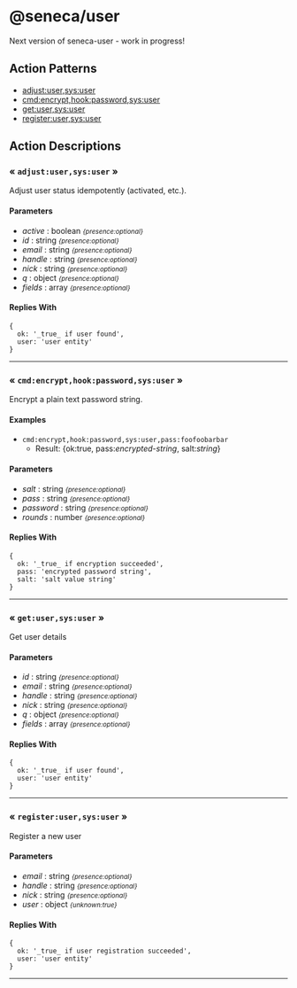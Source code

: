 # @seneca/user


Next version of seneca-user - work in progress!



<!--START:action-list-->


## Action Patterns

* [adjust:user,sys:user](#-adjustusersysuser-)
* [cmd:encrypt,hook:password,sys:user](#-cmdencrypthookpasswordsysuser-)
* [get:user,sys:user](#-getusersysuser-)
* [register:user,sys:user](#-registerusersysuser-)


<!--END:action-list-->

<!--START:action-desc-->


## Action Descriptions

### &laquo; `adjust:user,sys:user` &raquo;

Adjust user status idempotently (activated, etc.).


#### Parameters


* _active_ : boolean <i><small>{presence:optional}</small></i>
* _id_ : string <i><small>{presence:optional}</small></i>
* _email_ : string <i><small>{presence:optional}</small></i>
* _handle_ : string <i><small>{presence:optional}</small></i>
* _nick_ : string <i><small>{presence:optional}</small></i>
* _q_ : object <i><small>{presence:optional}</small></i>
* _fields_ : array <i><small>{presence:optional}</small></i>




#### Replies With


```
{
  ok: '_true_ if user found',
  user: 'user entity'
}
```


----------
### &laquo; `cmd:encrypt,hook:password,sys:user` &raquo;

Encrypt a plain text password string.




#### Examples



* `cmd:encrypt,hook:password,sys:user,pass:foofoobarbar`
  * Result: {ok:true, pass:_encrypted-string_, salt:_string_}
#### Parameters


* _salt_ : string <i><small>{presence:optional}</small></i>
* _pass_ : string <i><small>{presence:optional}</small></i>
* _password_ : string <i><small>{presence:optional}</small></i>
* _rounds_ : number <i><small>{presence:optional}</small></i>




#### Replies With


```
{
  ok: '_true_ if encryption succeeded',
  pass: 'encrypted password string',
  salt: 'salt value string'
}
```


----------
### &laquo; `get:user,sys:user` &raquo;

Get user details


#### Parameters


* _id_ : string <i><small>{presence:optional}</small></i>
* _email_ : string <i><small>{presence:optional}</small></i>
* _handle_ : string <i><small>{presence:optional}</small></i>
* _nick_ : string <i><small>{presence:optional}</small></i>
* _q_ : object <i><small>{presence:optional}</small></i>
* _fields_ : array <i><small>{presence:optional}</small></i>




#### Replies With


```
{
  ok: '_true_ if user found',
  user: 'user entity'
}
```


----------
### &laquo; `register:user,sys:user` &raquo;

Register a new user


#### Parameters


* _email_ : string <i><small>{presence:optional}</small></i>
* _handle_ : string <i><small>{presence:optional}</small></i>
* _nick_ : string <i><small>{presence:optional}</small></i>
* _user_ : object <i><small>{unknown:true}</small></i>




#### Replies With


```
{
  ok: '_true_ if user registration succeeded',
  user: 'user entity'
}
```


----------


<!--END:action-desc-->

